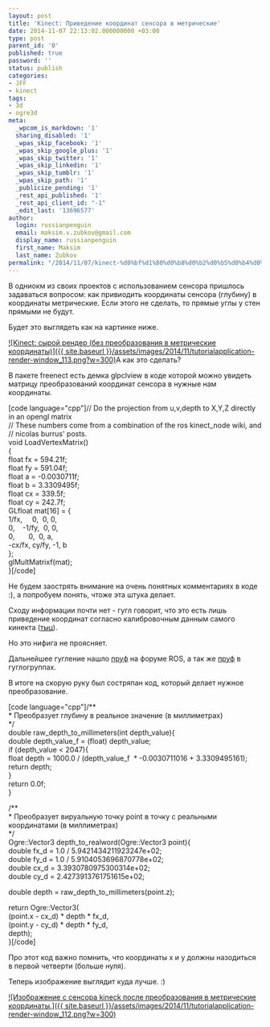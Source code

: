```yaml
---
layout: post
title: 'Kinect: Приведение координат сенсора в метрические'
date: 2014-11-07 22:13:02.000000000 +03:00
type: post
parent_id: '0'
published: true
password: ''
status: publish
categories:
- JFF
- kinect
tags:
- 3d
- ogre3d
meta:
  _wpcom_is_markdown: '1'
  sharing_disabled: '1'
  _wpas_skip_facebook: '1'
  _wpas_skip_google_plus: '1'
  _wpas_skip_twitter: '1'
  _wpas_skip_linkedin: '1'
  _wpas_skip_tumblr: '1'
  _wpas_skip_path: '1'
  _publicize_pending: '1'
  _rest_api_published: '1'
  _rest_api_client_id: "-1"
  _edit_last: '13696577'
author:
  login: russianpenguin
  email: maksim.v.zubkov@gmail.com
  display_name: russianpenguin
  first_name: Maksim
  last_name: Zubkov
permalink: "/2014/11/07/kinect-%d0%bf%d1%80%d0%b8%d0%b2%d0%b5%d0%b4%d0%b5%d0%bd%d0%b8%d0%b5-%d0%ba%d0%be%d0%be%d1%80%d0%b4%d0%b8%d0%bd%d0%b0%d1%82-%d1%81%d0%b5%d0%bd%d1%81%d0%be%d1%80%d0%b0-%d0%b2-%d0%bc%d0%b5%d1%82%d1%80/"
---
```

В одниокм из своих проектов с использованием сенсора пришлось задаваться вопросом: как привиодить координаты сенсора (глубину) в координаты метрические. Если этого не сделать, то прямые углы у стен прямыми не будут.

Будет это выглядеть как на картинке ниже.

[![Kinect: сырой рендер (без преобразования в метрические координаты)]({{ site.baseurl }}/assets/images/2014/11/tutorialapplication-render-window_113.png?w=300)](https://russianpenguin.files.wordpress.com/2014/11/tutorialapplication-render-window_113.png)А как это сделать?

В пакете freenect есть демка glpclview в коде которой можно увидеть матрицу преобразований координат сенсора в нужные нам координаты.

[code language="cpp"]// Do the projection from u,v,depth to X,Y,Z directly in an opengl matrix  
// These numbers come from a combination of the ros kinect\_node wiki, and  
// nicolas burrus' posts.  
void LoadVertexMatrix()  
{  
 float fx = 594.21f;  
 float fy = 591.04f;  
 float a = -0.0030711f;  
 float b = 3.3309495f;  
 float cx = 339.5f;  
 float cy = 242.7f;  
 GLfloat mat[16] = {  
 1/fx,&nbsp;&nbsp;&nbsp;&nbsp; 0,&nbsp; 0, 0,  
 0,&nbsp;&nbsp;&nbsp; -1/fy,&nbsp; 0, 0,  
 0,&nbsp;&nbsp;&nbsp;&nbsp;&nbsp;&nbsp; 0,&nbsp; 0, a,  
 -cx/fx, cy/fy, -1, b  
 };  
 glMultMatrixf(mat);  
}[/code]

Не будем заострять внимание на очень понятных комментариях в коде :), а попробуем понять, чтоже эта штука делает.

Сходу информации почти нет - гугл говорит, что это есть лишь приведение координат согласно калибровочным данным самого кинекта ([тыц](https://groups.google.com/forum/#!msg/openkinect/c7OvB0GqNjU/z-4hbz4SdJYJ "Матрица преобразований координат сенсора kinect в реальные")).

Но это нифига не проясняет.

Дальнейшее гугление нашло [пруф](http://answers.ros.org/question/67339/converting-kinect-depth-image-to-real-world-coordinate/ "Converting Kinect depth image to Real world coordinate.") на форуме ROS, а так же [пруф](https://groups.google.com/forum/#!topic/openkinect/ihfBIY56Is8 "Depth to Real World XY Coordinate") в гуглогруппах.

В итоге на скорую руку был состряпан код, который делает нужное преобразование.

[code language="cpp"]/\*\*  
 \* Преобразует глубину в реальное значение (в миллиметрах)  
 \*/  
double raw\_depth\_to\_millimeters(int depth\_value){  
 double depth\_value\_f = (float) depth\_value;  
 if (depth\_value \< 2047){  
 float depth = 1000.0 / (depth\_value\_f&nbsp; \* -0.0030711016 + 3.3309495161);  
 return depth;  
 }  
 return 0.0f;  
}

/\*\*  
 \* Преобразует вируальную точку point в точку с реальными координатами (в миллиметрах)  
 \*/  
Ogre::Vector3 depth\_to\_realword(Ogre::Vector3 point){  
 double fx\_d = 1.0 / 5.9421434211923247e+02;  
 double fy\_d = 1.0 / 5.9104053696870778e+02;  
 double cx\_d = 3.3930780975300314e+02;  
 double cy\_d = 2.4273913761751615e+02;

double depth = raw\_depth\_to\_millimeters(point.z);

return Ogre::Vector3(  
 (point.x - cx\_d) \* depth \* fx\_d,  
 (point.y - cy\_d) \* depth \* fy\_d,  
 depth);  
}[/code]

Про этот код важно помнить, что координаты x и y должны назодиться в первой четверти (больше нуля).

Теперь изображение выглядит куда лучше. :)

[![Изображение с сенсора kineck после преобразования в метрические координаты.]({{ site.baseurl }}/assets/images/2014/11/tutorialapplication-render-window_112.png?w=300)](https://russianpenguin.files.wordpress.com/2014/11/tutorialapplication-render-window_112.png)

